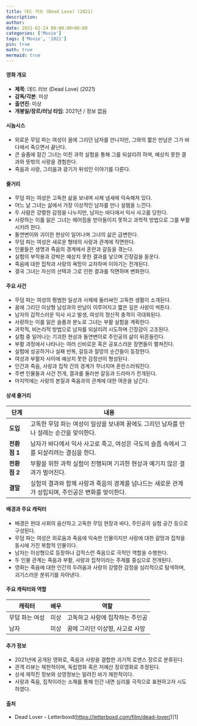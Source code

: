 ```yaml
---
title: 데드 러브 (Dead Love) (2021)
description: 
author: 
date: 2021-02-24 00:00:00+00:00
categories: ['Movie']
tags: ['Movie', '2021']
pin: true
math: true
mermaid: true
---
```

#### 영화 개요

- **제목**: 데드 러브 (Dead Love) (2021)  
- **감독/각본**: 미상  
- **출연진**: 미상  
- **개봉일/장르/러닝 타임**: 2021년 / 정보 없음  

#### 시놉시스

- 외로운 무덤 파는 여성이 꿈에 그리던 남자를 만나지만, 그와의 짧은 만남은 그가 바다에서 죽으면서 끝난다.  
- 큰 슬픔에 잠긴 그녀는 미친 과학 실험을 통해 그를 되살리려 하며, 예상치 못한 결과와 뜻밖의 사랑을 경험한다.  
- 죽음과 사랑, 그리움과 광기가 뒤섞인 이야기를 다룬다.  

#### 줄거리

- 무덤 파는 여성은 고독한 삶을 보내며 사체 냄새에 익숙해져 있다.  
- 어느 날 그녀는 삶에서 가장 이상적인 남자를 만나 설렘을 느낀다.  
- 두 사람은 강렬한 감정을 나누지만, 남자는 바다에서 익사 사고를 당한다.  
- 사랑하는 이를 잃은 그녀는 헤어짐을 받아들이지 못하고 과학적 방법으로 그를 부활시키려 한다.  
- 돌연변이와 괴이한 현상이 일어나며 그녀의 삶은 급변한다.  
- 무덤 파는 여성은 새로운 형태의 사랑과 관계에 직면한다.  
- 인물들은 생명과 죽음의 경계에서 혼란과 갈등을 겪는다.  
- 실험의 부작용과 강박은 예상치 못한 결과를 낳으며 긴장감을 돋운다.  
- 죽음에 대한 집착과 사랑의 욕망이 교차하며 이야기는 전개된다.  
- 결국 그녀는 자신의 선택과 그로 인한 결과를 직면하며 변화한다.  

#### 주요 사건

- 무덤 파는 여성의 평범한 일상과 사체에 둘러싸인 고독한 생활이 소개된다.  
- 꿈에 그리던 이상형 남성과의 만남이 이루어지고 짧은 깊은 사랑이 싹튼다.  
- 남자의 갑작스러운 익사 사고 발생, 여성의 정신적 충격이 극대화된다.  
- 사랑하는 이를 잃은 슬픔과 분노로 그녀는 부활 실험을 계획한다.  
- 과학적, 비논리적 방법으로 남자를 되살리려 시도하며 긴장감이 고조된다.  
- 실험 중 일어나는 기괴한 현상과 돌연변이로 주인공의 삶이 뒤흔들린다.  
- 부활 과정에서 나타나는 여러 신비로운 혹은 공포스러운 장면들이 펼쳐진다.  
- 실험에 성공하거나 실패 반복, 갈등과 절망의 순간들이 등장한다.  
- 여성과 부활자 사이에 예상치 못한 감정선이 형성된다.  
- 인간과 죽음, 사랑과 집착 간의 경계가 무너지며 혼란스러워진다.  
- 주변 인물들과 사건 전개, 결과를 둘러싼 갈등과 드라마가 전개된다.  
- 마지막에는 사랑의 본질과 죽음과의 관계에 대한 여운을 남긴다.  

#### 상세 줄거리

| **단계** | **내용** |
|----------|----------|
| **도입** | 고독한 무덤 파는 여성이 일상을 보내며 꿈에도 그리던 남자를 만나 설레는 순간을 맞이한다. |
| **전환점 1** | 남자가 바다에서 익사 사고로 죽고, 여성은 극도의 슬픔 속에서 그를 되살리려는 결심을 한다. |
| **전환점 2** | 부활을 위한 과학 실험이 진행되며 기괴한 현상과 예기치 않은 결과가 벌어진다. |
| **결말** | 실험의 결과와 함께 사랑과 죽음의 경계를 넘나드는 새로운 관계가 성립되며, 주인공은 변화를 맞이한다. |

#### 배경과 주요 캐릭터

- 배경은 현대 사회의 음산하고 고독한 무덤 현장과 바다, 주인공의 실험 공간 등으로 구성된다.  
- 무덤 파는 여성은 외로움과 죽음에 익숙한 인물이지만 사랑에 대한 갈망과 집착을 동시에 가진 복합적 인물이다.  
- 남자는 이상형으로 등장하나 갑작스런 죽음으로 극적인 역할을 수행한다.  
- 두 인물 관계는 죽음과 부활, 사랑과 집착이라는 주제를 중심으로 전개된다.  
- 영화는 죽음에 대한 인간의 두려움과 사랑의 강렬한 감정을 심리적으로 탐색하며, 괴기스러운 분위기를 자아낸다.  

#### 주요 캐릭터와 역할

| **캐릭터**    | **배우** | **역할**                      |
|--------------|----------|-------------------------------|
| 무덤 파는 여성 | 미상     | 고독하고 사랑에 집착하는 주인공 |
| 남자         | 미상     | 꿈에 그리던 이상형, 사고로 사망  |

#### 추가 정보

- 2021년에 공개된 영화로, 죽음과 사랑을 결합한 괴기적 로맨스 장르로 분류된다.  
- 관객 리뷰는 제한적이며, 독립영화 혹은 저예산 장르영화로 추정된다.  
- 상세 제작진 정보와 상영정보는 알려진 바가 제한적이다.  
- 사랑과 죽음, 집착이라는 소재를 통해 인간 내면 심리를 극적으로 표현하고자 시도하였다.  

#### 출처

- Dead Lover - Letterboxd(https://letterboxd.com/film/dead-lover/)[1]
